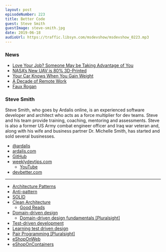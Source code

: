 ```yaml
---
layout: post
episodeNumber: 223
title: Better Code
guest: Steve Smith
guestImage: steve-smith.jpg
date: 2019-06-18
audioUrl: https://traffic.libsyn.com/msdevshow/msdevshow_0223.mp3
--- 
```


### News

 - [Love Your Job? Someone May be Taking Advantage of You](https://www.fuqua.duke.edu/duke-fuqua-insights/kay-passion-exploitation)
 - [NASA’s New UAV is 80% 3D-Printed](https://www.aerodefensetech.com/component/content/article/adt/features/insider/34484)
 - [Your Car Knows When You Gain Weight](https://www.nytimes.com/2019/05/20/opinion/car-repair-data-privacy.html)
 - [A Decade of Remote Work](https://blog.viktorpetersson.com/2019/05/18/a-decade-of-remote.html)
 - [Faux Rogan](http://fakejoerogan.com/)

### Steve Smith

Steve Smith, who goes by Ardalis online, is an experienced software developer and architect who acts as a force multiplier for dev teams. Steve and his team provide training, coaching, mentoring and assessments. Steve is also a former US Army combat engineer officer and Iraq war veteran and, along with his wife and business partner Dr. Michelle Smith, has started and sold several businesses.

 - [@ardalis](https://twitter.com/ardalis)
 - [ardalis.com](https://ardalis.com/)
 - [GitHub](https://github.com/ardalis)
 - [weeklydevtips.com](https://www.weeklydevtips.com/)
   - [YouTube](https://www.youtube.com/channel/UC1OeiOnqUZHVinzRK5MuHsA)
 - [devbetter.com](https://devbetter.com/)

--------------------------------------------------------

 - [Architecture Patterns](https://docs.microsoft.com/en-us/azure/architecture/patterns/)
 - [Anti-pattern](https://en.wikipedia.org/wiki/Anti-pattern)
 - [SOLID](https://en.wikipedia.org/wiki/SOLID)
 - [Clean Architecture](https://www.amazon.com/Clean-Architecture-Craftsmans-Software-Structure/dp/0134494164)
   - [Good Reads](https://www.goodreads.com/book/show/18043011-clean-architecture)
 - [Domain-driven design](https://en.wikipedia.org/wiki/Domain-driven_design)
   - [Domain-driven design fundamentals [Pluralsight]](https://www.pluralsight.com/courses/domain-driven-design-fundamentals)
 - [Test-driven development](https://en.wikipedia.org/wiki/Test-driven_development)
 - [Learning test driven design](https://www.c-sharpcorner.com/UploadFile/g_arora/learning-test-driven-development-with-tdd-katas/)
 - [Pair Programming [Pluralsight]](https://www.pluralsight.com/courses/pair-programming)
 - [eShopOnWeb](https://github.com/dotnet-architecture/eShopOnWeb)
 - [eShopOnContainers](https://github.com/dotnet-architecture/eShopOnContainers)
